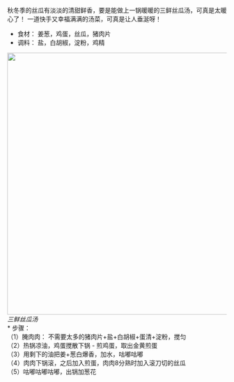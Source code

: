 秋冬季的丝瓜有淡淡的清甜鲜香，要是能做上一锅暖暖的三鲜丝瓜汤，可真是太暖心了！
一道快手又幸福满满的汤菜，可真是让人垂涎呀！
* 食材： 姜葱，鸡蛋，丝瓜，猪肉片
* 调料： 盐，白胡椒，淀粉，鸡精

<p float="left">
  <img src="/images/Feb2022_sgt.jpeg" width="600" align="left" style="margin-right: 3em"/>  
</p>
<em>三鲜丝瓜汤</em>
<br/>
* 步骤：</br>
        （1）腌肉肉： 不需要太多的猪肉片+盐+白胡椒+蛋清+淀粉，搅匀</br>
        （2）热锅凉油，鸡蛋搅散下锅 - 煎鸡蛋，取出金黄煎蛋</br>
        （3）用剩下的油把姜+葱白爆香，加水，咕嘟咕嘟 </br>
        （4）肉肉下锅滚，之后加入煎蛋，肉肉8分熟时加入滚刀切的丝瓜</br>
        （5）咕嘟咕嘟咕嘟，出锅加葱花
<br/><br/>      

